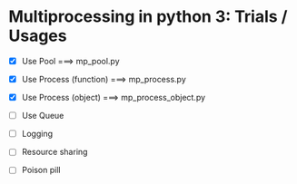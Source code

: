 # Multiprocessing in python 3: Trials / Usages 

- [x] Use Pool               ===> mp_pool.py  
- [X] Use Process (function) ===> mp_process.py  
- [x] Use Process (object)   ===> mp_process_object.py  
- [ ] Use Queue  
- [ ] Logging  
- [ ] Resource sharing  
- [ ] Poison pill  

